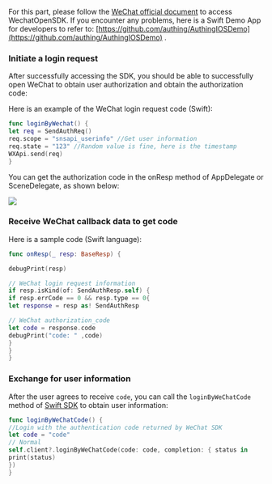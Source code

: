 <IntegrationDetailCard title="Start Development Access">

For this part, please follow the [WeChat official document](https://developers.weixin.qq.com/doc/oplatform/Mobile_App/Access_Guide/iOS.html) to access WechatOpenSDK. If you encounter any problems, here is a Swift Demo App for developers to refer to: [https://github.com/authing/AuthingIOSDemo](https://github.com/authing/AuthingIOSDemo) .

### Initiate a login request

After successfully accessing the SDK, you should be able to successfully open WeChat to obtain user authorization and obtain the authorization code:

Here is an example of the WeChat login request code (Swift):

```swift
func loginByWechat() {
let req = SendAuthReq()
req.scope = "snsapi_userinfo" //Get user information
req.state = "123" //Random value is fine, here is the timestamp
WXApi.send(req)
}
```

You can get the authorization code in the onResp method of AppDelegate or SceneDelegate, as shown below:

![](https://cdn.genauth.ai/blog/image%20%28385%29.png)

### Receive WeChat callback data to get code

Here is a sample code (Swift language):

```swift
func onResp(_ resp: BaseResp) {

debugPrint(resp)

// WeChat login request information
if resp.isKind(of: SendAuthResp.self) {
if resp.errCode == 0 && resp.type == 0{
let response = resp as! SendAuthResp

// WeChat authorization_code
let code = response.code
debugPrint("code: " ,code)
}
}
}
```

### Exchange for user information

After the user agrees to receive `code`, you can call the `loginByWeChatCode` method of [Swift SDK](/reference/sdk-for-swift.md) to obtain user information:

```swift
func loginByWeChatCode() {
//Login with the authentication code returned by WeChat SDK
let code = "code"
// Normal
self.client?.loginByWeChatCode(code: code, completion: { status in
print(status)
})
}
```

</IntegrationDetailCard>
